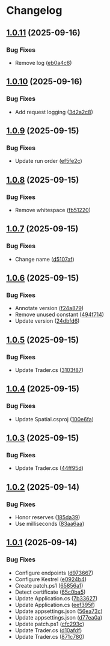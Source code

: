 # Changelog

## [1.0.11](https://github.com/sptlco/spatial/compare/spatial-cloud-1.0.10...spatial-cloud-1.0.11) (2025-09-16)


### Bug Fixes

* Remove log ([eb0a4c8](https://github.com/sptlco/spatial/commit/eb0a4c8a1b55b399409dfe7e7a905edba42fd5ef))

## [1.0.10](https://github.com/sptlco/spatial/compare/spatial-cloud-1.0.9...spatial-cloud-1.0.10) (2025-09-16)


### Bug Fixes

* Add request logging ([3d2a2c8](https://github.com/sptlco/spatial/commit/3d2a2c81e35731e5790c9096fd5b2d35c4bf3657))

## [1.0.9](https://github.com/sptlco/spatial/compare/spatial-cloud-1.0.8...spatial-cloud-1.0.9) (2025-09-15)


### Bug Fixes

* Update run order ([ef5fe2c](https://github.com/sptlco/spatial/commit/ef5fe2c5eca61d35b5b4cda4dc5c5b5d3dd28b41))

## [1.0.8](https://github.com/sptlco/spatial/compare/spatial-cloud-1.0.7...spatial-cloud-1.0.8) (2025-09-15)


### Bug Fixes

* Remove whitespace ([fb51220](https://github.com/sptlco/spatial/commit/fb512202f98b2c720fc134ff58d1da9538833909))

## [1.0.7](https://github.com/sptlco/spatial/compare/spatial-cloud-1.0.6...spatial-cloud-1.0.7) (2025-09-15)


### Bug Fixes

* Change name ([d5107af](https://github.com/sptlco/spatial/commit/d5107af0d81133030be692da698912edf41dda64))

## [1.0.6](https://github.com/sptlco/spatial/compare/spatial-cloud-1.0.5...spatial-cloud-1.0.6) (2025-09-15)


### Bug Fixes

* Annotate version ([f24a879](https://github.com/sptlco/spatial/commit/f24a87928da0daa218d3c5b6a1b3ee3c57d843a5))
* Remove unused constant ([494f714](https://github.com/sptlco/spatial/commit/494f714d9e1f786e1e3000dbfe64991d84aa55a4))
* Update version ([24dbfd6](https://github.com/sptlco/spatial/commit/24dbfd67b5392bfb7eb2197b08ef4bc29bdd1607))

## [1.0.5](https://github.com/sptlco/spatial/compare/spatial-cloud-1.0.4...spatial-cloud-1.0.5) (2025-09-15)


### Bug Fixes

* Update Trader.cs ([3103f87](https://github.com/sptlco/spatial/commit/3103f8704aa4d7624a80ce87748b22b64811ae8a))

## [1.0.4](https://github.com/sptlco/spatial/compare/spatial-cloud-1.0.3...spatial-cloud-1.0.4) (2025-09-15)


### Bug Fixes

* Update Spatial.csproj ([100e6fa](https://github.com/sptlco/spatial/commit/100e6fa6a169fc4c6de688e669852a5bad9e35c2))

## [1.0.3](https://github.com/sptlco/spatial/compare/spatial-cloud-1.0.2...spatial-cloud-1.0.3) (2025-09-15)


### Bug Fixes

* Update Trader.cs ([44ff95d](https://github.com/sptlco/spatial/commit/44ff95d1e0afe2ec85a229a749c2ea0f2d43da17))

## [1.0.2](https://github.com/sptlco/spatial/compare/spatial-cloud-1.0.1...spatial-cloud-1.0.2) (2025-09-14)


### Bug Fixes

* Honor reserves ([185da39](https://github.com/sptlco/spatial/commit/185da39017c55b56b40ca67a2308643028bfb5ac))
* Use milliseconds ([83aa6aa](https://github.com/sptlco/spatial/commit/83aa6aab4c9e36511a0d54ecb911d7e73facff61))

## [1.0.1](https://github.com/sptlco/spatial/compare/spatial-cloud-1.0.0...spatial-cloud-1.0.1) (2025-09-14)


### Bug Fixes

* Configure endpoints ([d973667](https://github.com/sptlco/spatial/commit/d973667e695bff40c3a5ce126bfc07fe22aad261))
* Configure Kestrel ([e0924b4](https://github.com/sptlco/spatial/commit/e0924b4dc7c2808cd3d2948a98ade282ade266df))
* Create patch.ps1 ([65856a1](https://github.com/sptlco/spatial/commit/65856a1ae4e4f58d5c35e1b4bf8d535a62ab9656))
* Detect certificate ([65c0ba5](https://github.com/sptlco/spatial/commit/65c0ba59fff666a8d4b5bd6afec9db14c664e4b8))
* Update Application.cs ([7b33627](https://github.com/sptlco/spatial/commit/7b33627541fde6a17155b4e1122ff2ffd435c4b0))
* Update Application.cs ([eef395f](https://github.com/sptlco/spatial/commit/eef395f1e7bea7a5ff0c32fb9cf22c8236e612fe))
* Update appsettings.json ([56ea73c](https://github.com/sptlco/spatial/commit/56ea73cc74e742439f842fd3e9112bb1b9e3eb2f))
* Update appsettings.json ([d77ea0a](https://github.com/sptlco/spatial/commit/d77ea0ad3207ca4848e491b1dbccf74ac5f021a5))
* Update patch.ps1 ([cfc293c](https://github.com/sptlco/spatial/commit/cfc293cb7c122aefd69716061d03c1b6927f6f99))
* Update Trader.cs ([d10afdf](https://github.com/sptlco/spatial/commit/d10afdfb5c0579606c8dece9d63f8b72496e1877))
* Update Trader.cs ([871c780](https://github.com/sptlco/spatial/commit/871c780737345edb488e5b0fa8b1f3d5e63b1ce0))

